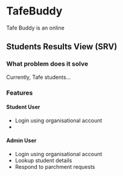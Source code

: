 # TafeBuddy

Tafe Buddy is an online 

## Students Results View (SRV)

### What problem does it solve

Currently, Tafe students... 

### Features

#### Student User
<ul>
  <li>Login using organisational account</li>
  <li></li>
</ul>

#### Admin User
<ul>
  <li>Login using organisational account</li>
  <li>Lookup student details</li>
  <li>Respond to parchment requests</li>
</ul>

